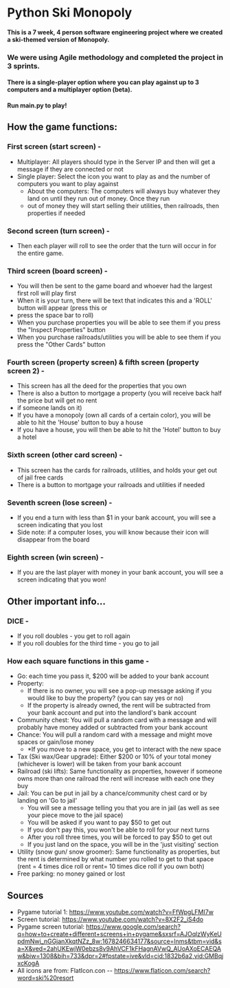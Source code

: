 # Python Ski Monopoly
#### This is a 7 week, 4 person software engineering project where we created a ski-themed version of Monopoly.
### We were using Agile methodology and completed the project in 3 sprints.
#### There is a single-player option where you can play against up to 3 computers and a multiplayer option (beta).
#### Run main.py to play!

## How the game functions:

### First screen (start screen) - 
- Multiplayer: All players should type in the Server IP and then will get a message if they are connected or not
- Single player: Select the icon you want to play as and the number of computers you want to play against
  - About the computers: The computers will always buy whatever they land on until they run out of money. Once they run
  - out of money they will start selling their utilities, then railroads, then properties if needed

### Second screen (turn screen) - 
- Then each player will roll to see the order that the turn will occur in for the entire game.

### Third screen (board screen) - 
- You will then be sent to the game board and whoever had the largest first roll will play first
- When it is your turn, there will be text that indicates this and a 'ROLL' button will appear (press this or
- press the space bar to roll)
- When you purchase properties you will be able to see them if you press the "Inspect Properties" button
- When you purchase railroads/utilities you will be able to see them if you press the "Other Cards" button

### Fourth screen (property screen) & fifth screen (property screen 2) -
- This screen has all the deed for the properties that you own
- There is also a button to mortgage a property (you will receive back half the price but will get no rent 
- if someone lands on it)
- If you have a monopoly (own all cards of a certain color), you will be able to hit the 'House' button to buy a house
- If you have a house, you will then be able to hit the 'Hotel' button to buy a hotel

### Sixth screen (other card screen) - 
- This screen has the cards for railroads, utilities, and holds your get out of jail free cards
- There is a button to mortgage your railroads and utilities if needed

### Seventh screen (lose screen) - 
- If you end a turn with less than $1 in your bank account, you will see a screen indicating that you lost
- Side note: if a computer loses, you will know because their icon will disappear from the board

### Eighth screen (win screen) - 
- If you are the last player with money in your bank account, you will see a screen indicating that you won!

## Other important info...
### DICE -
- If you roll doubles - you get to roll again
- If you roll doubles for the third time - you go to jail

### How each square functions in this game -
- Go: each time you pass it, $200 will be added to your bank account
- Property:
    - If there is no owner, you will see a pop-up message asking if you would like to buy the property? (you can say yes or no)
    - If the property is already owned, the rent will be subtracted from your bank account and put into the landlord's 
bank account
- Community chest: You will pull a random card with a message and will probably have money added or subtracted from 
your bank account
- Chance: You will pull a random card with a message and might move spaces or gain/lose money
  - *If you move to a new space, you get to interact with the new space
- Tax (Ski wax/Gear upgrade): Either $200 or 10% of your total money (whichever is lower) will be taken from 
your bank account
- Railroad (ski lifts): Same functionality as properties, however if someone owns more than one railroad the rent 
will increase with each one they buy
- Jail: You can be put in jail by a chance/community chest card or by landing on 'Go to jail'
  -  You will see a message telling you that you are in jail (as well as see your piece move to the jail space)
  - You will be asked if you want to pay $50 to get out
  - If you don't pay this, you won't be able to roll for your next turns
  - After you roll three times, you will be forced to pay $50 to get out
  - If you just land on the space, you will be in the 'just visiting' section
- Utility (snow gun/ snow groomer): Same functionality as properties, but the rent is determined by what number you 
rolled to get to that space (rent = 4 times dice roll or rent= 10 times dice roll if you own both)
- Free parking: no money gained or lost


## Sources
- Pygame tutorial 1: https://www.youtube.com/watch?v=FfWpgLFMI7w 
- Screen tutorial: https://www.youtube.com/watch?v=8X2F2_iS4do
- Pygame screen tutorial: https://www.google.com/search?q=how+to+create+different+screens+in+pygame&sxsrf=AJOqlzWyKeUpdmNwj_nGGjanXkqtNZz_8w:1678246634177&source=lnms&tbm=vid&sa=X&ved=2ahUKEwjW0ebzs8v9AhVCF1kFHagnAVwQ_AUoAXoECAEQAw&biw=1308&bih=733&dpr=2#fpstate=ive&vld=cid:1832b6a2,vid:GMBqjxcKogA
- All icons are from: FlatIcon.con -- https://www.flaticon.com/search?word=ski%20resort
